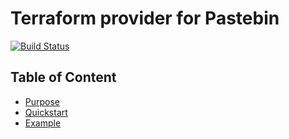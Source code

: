 # Terraform provider for Pastebin

[![Build Status](https://travis-ci.org/arminaaki/terraform-provider-pastebin.svg?branch=master)](https://travis-ci.org/arminaaki/terraform-provider-pastebin)

## Table of Content

- [Purpose](#purpose)
- [Quickstart](#quickstart)
- [Example](#example)
